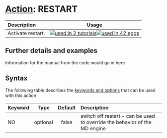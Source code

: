 # [Action](actions.md): RESTART

| Description    | Usage |
|:--------|:--------:|
| Activate restart. | [![used in 2 tutorials](https://img.shields.io/badge/tutorials-2-green.svg)](https://www.plumed-tutorials.org/browse.html?search=RESTART)[![used in 42 eggs](https://img.shields.io/badge/nest-42-green.svg)](https://www.plumed-nest.org/browse.html?search=RESTART) | 

## Further details and examples 
Information for the manual from the code would go in here 
## Syntax 
The following table describes the [keywords and options](parsing.md) that can be used with this action 

| Keyword | Type | Default | Description |
|:-------|:----:|:-------:|:-----------|
| NO | optional | false |  switch off restart - can be used to override the behavior of the MD engine |
